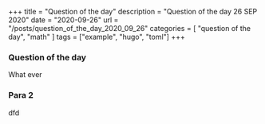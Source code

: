 +++
title = "Question of the day"
description = "Question of the day 26 SEP 2020"
date = "2020-09-26"
url = "/posts/question_of_the_day_2020_09_26"
categories = [ "question of the day", "math" ]
tags = ["example", "hugo", "toml"]
+++

### Question of the day

What ever

### Para 2

dfd

